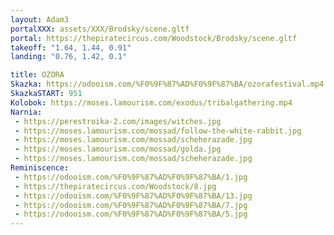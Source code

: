 ```yaml
---
layout: Adam3
portalXXX: assets/XXX/Brodsky/scene.gltf
portal: https://thepiratecircus.com/Woodstock/Brodsky/scene.gltf
takeoff: "1.64, 1.44, 0.91"
landing: "0.76, 1.42, 0.1"

title: OZORA
Skazka: https://odooism.com/%F0%9F%87%AD%F0%9F%87%BA/ozorafestival.mp4
SkazkaSTART: 951
Kolobok: https://moses.lamourism.com/exodus/tribalgathering.mp4
Narnia:
 - https://perestroika-2.com/images/witches.jpg
 - https://moses.lamourism.com/mossad/follow-the-white-rabbit.jpg
 - https://moses.lamourism.com/mossad/scheherazade.jpg
 - https://moses.lamourism.com/mossad/golda.jpg
 - https://moses.lamourism.com/mossad/scheherazade.jpg
Reminiscence:
 - https://odooism.com/%F0%9F%87%AD%F0%9F%87%BA/1.jpg
 - https://thepiratecircus.com/Woodstock/8.jpg
 - https://odooism.com/%F0%9F%87%AD%F0%9F%87%BA/13.jpg
 - https://odooism.com/%F0%9F%87%AD%F0%9F%87%BA/7.jpg
 - https://odooism.com/%F0%9F%87%AD%F0%9F%87%BA/5.jpg
---
```

